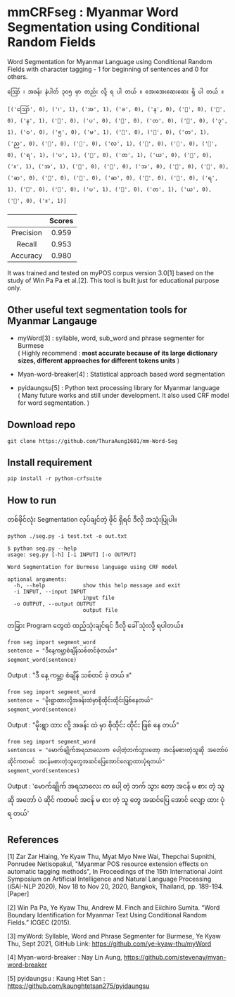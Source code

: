 # mmCRFseg : Myanmar Word Segmentation using Conditional Random Fields

Word Segmentation for Myanmar Language using Conditional Random Fields with character tagging - 1 for beginning of sentences and 0 for others.

```{r, engine='bash', count_lines}
ဪ ၊ အခန်း နံပါတ် ၃၀၅ မှာ တည်း လို့ ရ ပါ တယ် ။ အေးအေးဆေးဆေး ရှိ ပါ တယ် ။
```

```{r, engine='bash', count_lines}
[('ဪ', 0), ('၊', 1), ('အ', 1), ('ခ', 0), ('န', 0), ('်', 0), ('း', 0), ('န', 1), ('ံ', 0), ('ပ', 0), ('ါ', 0), ('တ', 0), ('်', 0), ('၃', 1), ('၀', 0), ('၅', 0), ('မ', 1), ('ှ', 0), ('ာ', 0), ('တ', 1), ('ည', 0), ('်', 0), ('း', 0), ('လ', 1), ('ိ', 0), ('ု', 0), ('့', 0), ('ရ', 1), ('ပ', 1), ('ါ', 0), ('တ', 1), ('ယ', 0), ('်', 0), ('။', 1), ('အ', 1), ('ေ', 0), ('း', 0), ('အ', 0), ('ေ', 0), ('း', 0), ('ဆ', 0), ('ေ', 0), ('း', 0), ('ဆ', 0), ('ေ', 0), ('း', 0), ('ရ', 1), ('ှ', 0), ('ိ', 0), ('ပ', 1), ('ါ', 0), ('တ', 1), ('ယ', 0), ('်', 0), ('။', 1)]
```

|                             | Scores       |
|:---------------------------:|:------------:|
| Precision                   | 0.959        |
| Recall                      | 0.953        |
| Accuracy                    | 0.980        |

It was trained and tested on myPOS corpus version 3.0[1] based on the study of Win Pa Pa et al.[2]. This tool is built just for educational purpose only.

## Other useful text segmentation tools for Myanmar Langauge
- myWord[3] : syllable, word, sub_word and phrase segmenter for Burmese <br />
( Highly recommend : **most accurate because of its large dictionary sizes, different approaches for different tokens units** )

- Myan-word-breaker[4] : Statistical approach based word segmentation

- pyidaungsu[5] : Python text processing library for Myanmar language <br />
( Many future works and still under development. It also used CRF model for word segmentation. )

## Download repo

```{r, engine='bash', count_lines}
git clone https://github.com/ThuraAung1601/mm-Word-Seg
```

## Install requirement

```{r, engine='bash', count_lines}
pip install -r python-crfsuite
```

## How to run

တစ်ဖိုင်လုံး Segmentation လုပ်ချင်တဲ့ ဖိုင် ရှိရင် ဒီလို အသုံးပြုပါ။

```{r, engine='bash', count_lines}
python ./seg.py -i test.txt -o out.txt
```

```{r, engine='bash', count_lines}
$ python seg.py --help
usage: seg.py [-h] [-i INPUT] [-o OUTPUT]

Word Segmentation for Burmese language using CRF model

optional arguments:
  -h, --help            show this help message and exit
  -i INPUT, --input INPUT
                        input file
  -o OUTPUT, --output OUTPUT
                        output file
```

တခြား Program ​တွေထဲ ထည့်သုံးချင်ရင် ဒီလို ​ခေါ် သုံးလို့ ရပါတယ်။

```{r, engine='bash', count_lines}
from seg import segment_word
sentence = "ဒီနေ့ကမ္ဘာ့စံချိန်သစ်တင်ခဲ့တယ်။"
segment_word(sentence)
```

Output : "ဒီ နေ့ ကမ္ဘာ့ စံချိန် သစ်တင် ခဲ့ တယ် ။"


```{r, engine='bash', count_lines}
from seg import segment_word
sentence = "မိုးရွာထားလို့အခန်းထဲမှာစိုထိုင်းထိုင်းဖြစ်နေတယ်"
segment_word(sentence)
```

Output : "မိုးရွာ ထား လို့ အခန်း ထဲ မှာ စိုထိုင်း ထိုင်း ဖြစ် နေ တယ်"

```{r, engine='bash', count_lines}
from seg import segment_word
sentences = "မောက်ချိုက်အရသာလေးက ပေါ့တဲ့ဘက်သွားတော့ အငန်မစားတဲ့သူဆို အတော်ပဲ ဆိုင်ကတမင် အငန်မစားတဲ့သူတွေအဆင်ပြေအောင်လျော့ထားပုံရတယ်"
segment_word(sentences)
```
Output : 'မောက်ချိုက် အရသာလေး က ပေါ့ တဲ့ ဘက် သွား တော့ အငန် မ စား တဲ့ သူ ဆို အတော် ပဲ ဆိုင် ကတမင် အငန် မ စား တဲ့ သူ တွေ အဆင်ပြေ အောင် လျော့ ထား ပုံ ရ တယ်'


## References

[1] Zar Zar Hlaing, Ye Kyaw Thu, Myat Myo Nwe Wai, Thepchai Supnithi, Ponrudee Netisopakul, "Myanmar POS resource extension effects on automatic tagging methods", In Proceedings of the 15th International Joint Symposium on Artificial Intelligence and Natural Language Processing (iSAI-NLP 2020), Nov 18 to Nov 20, 2020, Bangkok, Thailand, pp. 189-194. [Paper]

[2] Win Pa Pa, Ye Kyaw Thu, Andrew M. Finch and Eiichiro Sumita. “Word Boundary Identification for Myanmar Text Using Conditional Random Fields.” ICGEC (2015).

[3] myWord: Syllable, Word and Phrase Segmenter for Burmese, Ye Kyaw Thu, Sept 2021, GitHub Link: https://github.com/ye-kyaw-thu/myWord  

[4] Myan-word-breaker : Nay Lin Aung, https://github.com/stevenay/myan-word-breaker 

[5] pyidaungsu : Kaung Htet San : https://github.com/kaunghtetsan275/pyidaungsu
